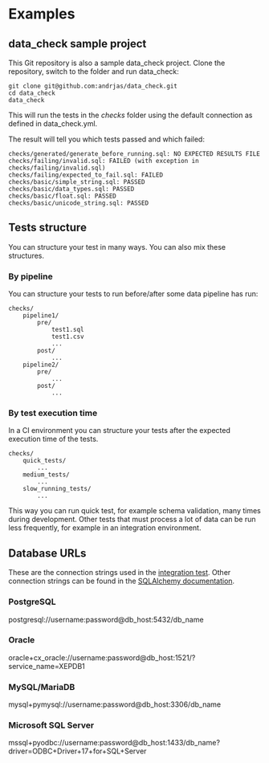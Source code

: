 # Examples

## data_check sample project

This Git repository is also a sample data_check project. Clone the repository, switch to the folder and run data_check:

```
git clone git@github.com:andrjas/data_check.git
cd data_check
data_check
```

This will run the tests in the _checks_ folder using the default connection as defined in data_check.yml.

The result will tell you which tests passed and which failed:

```
checks/generated/generate_before_running.sql: NO EXPECTED RESULTS FILE
checks/failing/invalid.sql: FAILED (with exception in checks/failing/invalid.sql)
checks/failing/expected_to_fail.sql: FAILED
checks/basic/simple_string.sql: PASSED
checks/basic/data_types.sql: PASSED
checks/basic/float.sql: PASSED
checks/basic/unicode_string.sql: PASSED
```

## Tests structure

You can structure your test in many ways. You can also mix these structures.

### By pipeline

You can structure your tests to run before/after some data pipeline has run:

```
checks/
    pipeline1/
        pre/
            test1.sql
            test1.csv
            ...
        post/
            ...
    pipeline2/
        pre/
            ...
        post/
            ...
```

### By test execution time

In a CI environment you can structure your tests after the expected execution time of the tests.

```
checks/
    quick_tests/
        ...
    medium_tests/
        ...
    slow_running_tests/
        ...
```

This way you can run quick test, for example schema validation, many times during development. Other tests that must process a lot of data can be run less frequently, for example in an integration environment.

## Database URLs

These are the connection strings used in the [integration test](development.md#integration-tests). Other connection strings can be found in the [SQLAlchemy documentation](https://docs.sqlalchemy.org/en/14/core/engines.html).

### PostgreSQL

postgresql://username:password@db_host:5432/db_name

### Oracle

oracle+cx_oracle://username:password@db_host:1521/?service_name=XEPDB1

### MySQL/MariaDB

mysql+pymysql://username:password@db_host:3306/db_name

### Microsoft SQL Server

mssql+pyodbc://username:password@db_host:1433/db_name?driver=ODBC+Driver+17+for+SQL+Server
